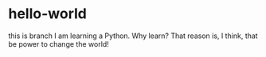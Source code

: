 # hello-world
this is branch
I am learning a Python. 
Why learn?
That reason is, I think, that be power to change the world!
